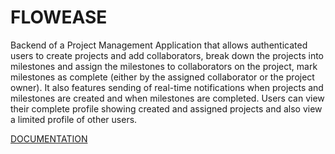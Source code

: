 # FLOWEASE

Backend of a Project Management Application that allows authenticated users to create projects and add collaborators, break down the projects into milestones and assign the milestones to collaborators on the project, mark milestones as complete (either by the assigned collaborator or the project owner). It also features sending of real-time notifications when projects and milestones are created and when milestones are completed. Users can view their complete profile showing created and assigned projects and also view a limited profile of other users.

[DOCUMENTATION](https://www.notion.so/debeemedia/flowease_api-16aacc00036c4ab4af741462e5f0c8c1)